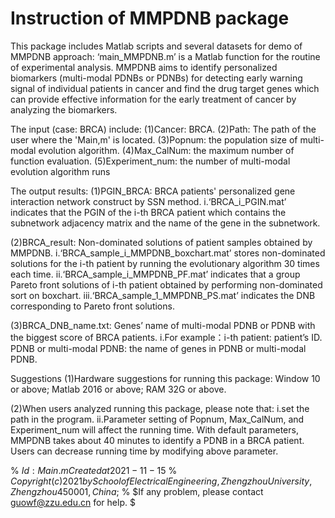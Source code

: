 # Instruction of MMPDNB package
This package includes Matlab scripts and several datasets for demo of MMPDNB approach:
‘main_MMPDNB.m’ is a Matlab function for the routine of experimental analysis. MMPDNB aims to identify personalized biomarkers (multi-modal PDNBs or PDNBs) for detecting early warning signal of individual patients in cancer and find the drug target genes which can provide effective information for the early treatment of cancer by analyzing the biomarkers.

The input (case: BRCA) include:
(1)Cancer: BRCA.
(2)Path: The path of the user where the 'Main,m' is located.
(3)Popnum: the population size of multi-modal evolution algorithm.
(4)Max_CalNum: the maximum number of function evaluation.
(5)Experiment_num: the number of multi-modal evolution algorithm runs

The output results:
(1)PGIN_BRCA: BRCA patients' personalized gene interaction network construct by SSN method.
i.‘BRCA_i_PGIN.mat’ indicates that the PGIN of the i-th BRCA patient which contains the subnetwork adjacency matrix and the name of the gene in the subnetwork.

(2)BRCA_result: Non-dominated solutions of patient samples obtained by MMPDNB.
i.‘BRCA_sample_i_MMPDNB_boxchart.mat’ stores non-dominated solutions for the i-th patient by running the evolutionary algorithm 30 times each time.
ii.‘BRCA_sample_i_MMPDNB_PF.mat’ indicates that a group Pareto front solutions of i-th patient obtained by performing non-dominated sort on boxchart.
iii.‘BRCA_sample_1_MMPDNB_PS.mat’ indicates the DNB corresponding to Pareto front solutions.

(3)BRCA_DNB_name.txt: Genes’ name of multi-modal PDNB or PDNB with the biggest score  of BRCA patients.
i.For example：i-th patient: patient’s ID. PDNB or multi-modal PDNB: the name of genes in PDNB or multi-modal PDNB.

Suggestions
(1)Hardware suggestions for running this package: Window 10 or above; Matlab 2016 or above; RAM 32G or above.

(2)When users analyzed running this package, please note that:
i.set the path in the program.
ii.Parameter setting of Popnum, Max_CalNum, and Experiment_num will affect the running time. With default parameters, MMPDNB takes about 40 minutes to identify a PDNB in a BRCA patient. Users can decrease running time by modifying above parameter.

%    $Id: Main.m Created at 2021-11-15$ 
%   $Copyright (c) 2021 by School of Electrical Engineering, Zhengzhou University, Zhengzhou 450001, China$; 
%    $If any problem, please contact guowf@zzu.edu.cn for help. $
